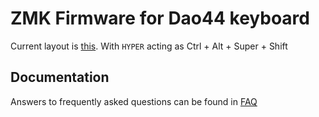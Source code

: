 # ZMK Firmware for Dao44 keyboard

Current layout is [this](http://www.keyboard-layout-editor.com/#/gists/37b387e7d275eaedc4187df9c3a034cd).
With `HYPER` acting as Ctrl + Alt + Super + Shift

## Documentation

Answers to frequently asked questions can be found in [FAQ](docs/FAQ.md)
